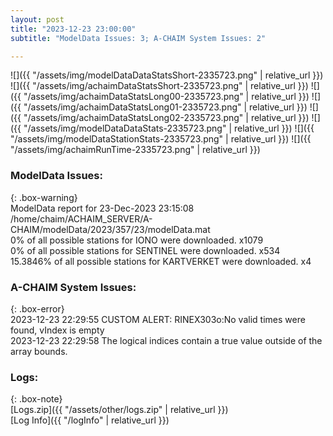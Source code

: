 ```yaml
---
layout: post
title: "2023-12-23 23:00:00"
subtitle: "ModelData Issues: 3; A-CHAIM System Issues: 2"

---
```


![]({{ "/assets/img/modelDataDataStatsShort-2335723.png" | relative_url }})
![]({{ "/assets/img/achaimDataStatsShort-2335723.png" | relative_url }})
![]({{ "/assets/img/achaimDataStatsLong00-2335723.png" | relative_url }})
![]({{ "/assets/img/achaimDataStatsLong01-2335723.png" | relative_url }})
![]({{ "/assets/img/achaimDataStatsLong02-2335723.png" | relative_url }})
![]({{ "/assets/img/modelDataDataStats-2335723.png" | relative_url }})
![]({{ "/assets/img/modelDataStationStats-2335723.png" | relative_url }})
![]({{ "/assets/img/achaimRunTime-2335723.png" | relative_url }})


### ModelData Issues:  
  
{: .box-warning}  
 ModelData report for 23-Dec-2023 23:15:08   
 /home/chaim/ACHAIM_SERVER/A-CHAIM/modelData/2023/357/23/modelData.mat   
 0% of all possible stations for IONO were downloaded. x1079   
 0% of all possible stations for SENTINEL were downloaded. x534   
 15.3846% of all possible stations for KARTVERKET were downloaded. x4   
  
### A-CHAIM System Issues:  
  
{: .box-error}  
2023-12-23 22:29:55 CUSTOM ALERT: RINEX303o:No valid times were found, vIndex is empty  
2023-12-23 22:29:58 The logical indices contain a true value outside of the array bounds.  

### Logs:  
  
{: .box-note}  
[Logs.zip]({{ "/assets/other/logs.zip" | relative_url }})  
[Log Info]({{ "/logInfo" | relative_url }})  
